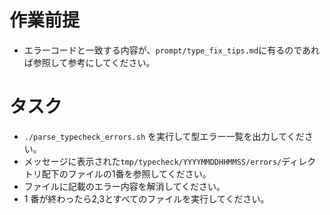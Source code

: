 # 作業前提

- エラーコードと一致する内容が、`prompt/type_fix_tips.md`に有るのであれば参照して参考にしてください。

# タスク

- `./parse_typecheck_errors.sh` を実行して型エラー一覧を出力してください。
- メッセージに表示された`tmp/typecheck/YYYYMMDDHHMMSS/errors/`ディレクトリ配下のファイルの1番を参照してください。
- ファイルに記載のエラー内容を解消してください。
- 1 番が終わったら2,3とすべてのファイルを実行してください。
